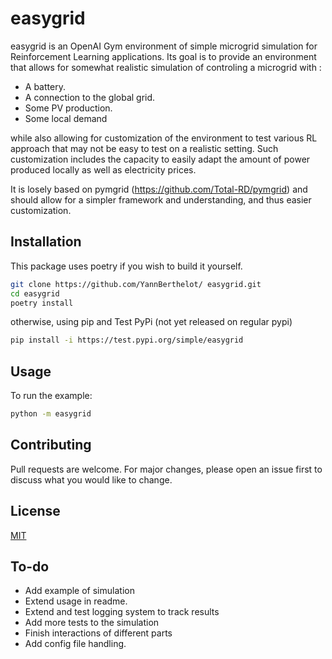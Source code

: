 # easygrid

easygrid is an OpenAI Gym environment of simple microgrid simulation for Reinforcement Learning applications. Its goal is to provide an environment that allows for somewhat realistic simulation of controling a microgrid with :

- A battery.
- A connection to the global grid.
- Some PV production.
- Some local demand

while also allowing for customization of the environment to test various RL approach that may not be easy to test on a realistic setting. Such customization includes the capacity to easily adapt the amount of power produced locally as well as electricity prices.

It is losely based on pymgrid (https://github.com/Total-RD/pymgrid) and should allow for a simpler framework and understanding, and thus easier customization.

## Installation

This package uses poetry if you wish to build it yourself.

```bash
git clone https://github.com/YannBerthelot/ easygrid.git
cd easygrid
poetry install
```

otherwise, using pip and Test PyPi (not yet released on regular pypi)

```bash
pip install -i https://test.pypi.org/simple/easygrid
```

## Usage

To run the example:

```bash
python -m easygrid
```

## Contributing

Pull requests are welcome. For major changes, please open an issue first to discuss what you would like to change.

## License

[MIT](https://choosealicense.com/licenses/mit/)

## To-do

- Add example of simulation
- Extend usage in readme.
- Extend and test logging system to track results
- Add more tests to the simulation
- Finish interactions of different parts
- Add config file handling.
